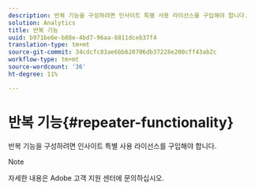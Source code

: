 ```yaml
---
description: 반복 기능을 구성하려면 인사이트 특별 사용 라이선스를 구입해야 합니다.
solution: Analytics
title: 반복 기능
uuid: b971be6e-b88e-4bd7-96aa-8811dceb37f4
translation-type: tm+mt
source-git-commit: 34cdcfc83ae6bb620706db37228e200cff43ab2c
workflow-type: tm+mt
source-wordcount: '36'
ht-degree: 11%

---
```



# 반복 기능{#repeater-functionality}

반복 기능을 구성하려면 인사이트 특별 사용 라이선스를 구입해야 합니다.

>[!NOTE]
>
>자세한 내용은 Adobe 고객 지원 센터에 문의하십시오.

